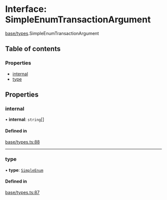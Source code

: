 # Interface: SimpleEnumTransactionArgument

[base/types](../wiki/base.types).SimpleEnumTransactionArgument

## Table of contents

### Properties

- [internal](../wiki/base.types.SimpleEnumTransactionArgument#internal)
- [type](../wiki/base.types.SimpleEnumTransactionArgument#type)

## Properties

### internal

• **internal**: `string`[]

#### Defined in

[base/types.ts:88](https://github.com/PolymeshAssociation/polymesh-sdk/blob/88db4a91/src/base/types.ts#L88)

___

### type

• **type**: [`SimpleEnum`](../wiki/base.types.TransactionArgumentType#simpleenum)

#### Defined in

[base/types.ts:87](https://github.com/PolymeshAssociation/polymesh-sdk/blob/88db4a91/src/base/types.ts#L87)
